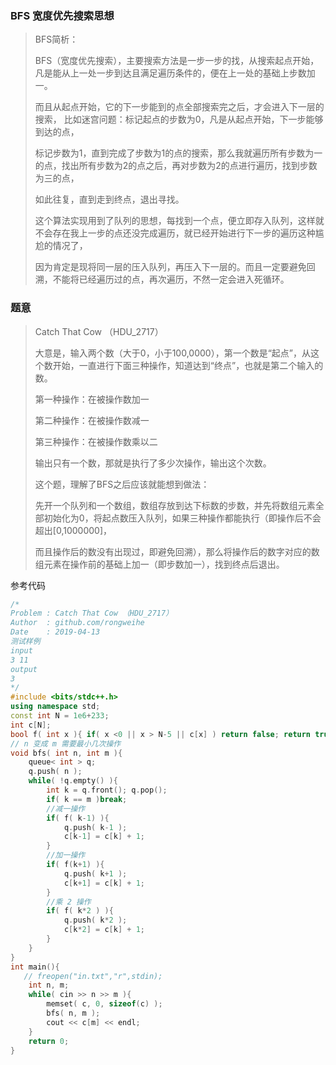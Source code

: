 

### BFS 宽度优先搜索思想



> BFS简析：
>
> BFS（宽度优先搜索），主要搜索方法是一步一步的找，从搜索起点开始， 凡是能从上一处一步到达且满足遍历条件的，便在上一处的基础上步数加一。
>
> 而且从起点开始，它的下一步能到的点全部搜索完之后，才会进入下一层的搜索， 比如迷宫问题：标记起点的步数为0，凡是从起点开始，下一步能够到达的点，
>
> 标记步数为1，直到完成了步数为1的点的搜索，那么我就遍历所有步数为一的点，找出所有步数为2的点之后，再对步数为2的点进行遍历，找到步数为三的点，
>
> 如此往复，直到走到终点，退出寻找。
>
> 这个算法实现用到了队列的思想，每找到一个点，便立即存入队列，这样就不会存在我上一步的点还没完成遍历，就已经开始进行下一步的遍历这种尴尬的情况了，
>
> 因为肯定是现将同一层的压入队列，再压入下一层的。而且一定要避免回溯，不能将已经遍历过的点，再次遍历，不然一定会进入死循环。



### 题意



> Catch That Cow （HDU_2717）
>
> 大意是，输入两个数（大于0，小于100,0000），第一个数是“起点”，从这个数开始，一直进行下面三种操作，知道达到“终点”，也就是第二个输入的数。
>
> 第一种操作：在被操作数加一
>
> 第二种操作：在被操作数减一
>
> 第三种操作：在被操作数乘以二
>
> 输出只有一个数，那就是执行了多少次操作，输出这个次数。
>
> 这个题，理解了BFS之后应该就能想到做法：
>
> 先开一个队列和一个数组，数组存放到达下标数的步数，并先将数组元素全部初始化为0，将起点数压入队列，如果三种操作都能执行（即操作后不会超出[0,1000000]，
>
> 而且操作后的数没有出现过，即避免回溯），那么将操作后的数字对应的数组元素在操作前的基础上加一（即步数加一），找到终点后退出。



参考代码

```c++
/*
Problem : Catch That Cow （HDU_2717）
Author  : github.com/rongweihe
Date    : 2019-04-13
测试样例 
input
3 11
output
3
*/
#include <bits/stdc++.h>
using namespace std;
const int N = 1e6+233;
int c[N];
bool f( int x ){ if( x <0 || x > N-5 || c[x] ) return false; return true;}
// n 变成 m 需要最小几次操作
void bfs( int n, int m ){
    queue< int > q;
    q.push( n );
    while( !q.empty() ){
        int k = q.front(); q.pop();
        if( k == m )break;
        //减一操作
        if( f( k-1) ){
            q.push( k-1 );
            c[k-1] = c[k] + 1;
        }
        //加一操作
        if( f(k+1) ){
            q.push( k+1 );
            c[k+1] = c[k] + 1;
        }
        //乘 2 操作
        if( f( k*2 ) ){
            q.push( k*2 );
            c[k*2] = c[k] + 1;
        }
    }
}
int main(){
   // freopen("in.txt","r",stdin);
    int n, m;
    while( cin >> n >> m ){
        memset( c, 0, sizeof(c) );
        bfs( n, m );
        cout << c[m] << endl;
    }
    return 0;
}
```

